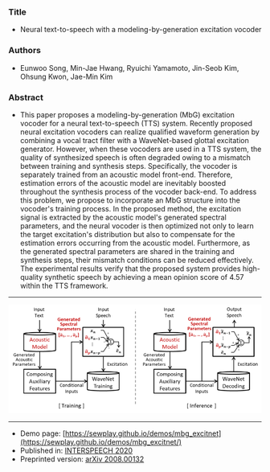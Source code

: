 
### Title
- Neural text-to-speech with a modeling-by-generation excitation vocoder
### Authors
- Eunwoo Song, Min-Jae Hwang, Ryuichi Yamamoto, Jin-Seob Kim, Ohsung Kwon, Jae-Min Kim
### Abstract
- This paper proposes a modeling-by-generation (MbG) excitation vocoder for a neural text-to-speech (TTS) system. Recently proposed neural excitation vocoders can realize qualified waveform generation by combining a vocal tract filter with a WaveNet-based glottal excitation generator. However, when these vocoders are used in a TTS system, the quality of synthesized speech is often degraded owing to a mismatch between training and synthesis steps. Specifically, the vocoder is separately trained from an acoustic model front-end. Therefore, estimation errors of the acoustic model are inevitably boosted throughout the synthesis process of the vocoder back-end. To address this problem, we propose to incorporate an MbG structure into the vocoder's training process. In the proposed method, the excitation signal is extracted by the acoustic model's generated spectral parameters, and the neural vocoder is then optimized not only to learn the target excitation's distribution but also to compensate for the estimation errors occurring from the acoustic model. Furthermore, as the generated spectral parameters are shared in the training and synthesis steps, their mismatch conditions can be reduced effectively. The experimental results verify that the proposed system provides high-quality synthetic speech by achieving a mean opinion score of 4.57 within the TTS framework.
---

![fig](img/fig1.png)

---

- Demo page: [https://sewplay.github.io/demos/mbg_excitnet](https://sewplay.github.io/demos/mbg_excitnet/)
- Published in: [INTERSPEECH 2020](http://www.interspeech2020.org/)
- Preprinted version:  [arXiv 2008.00132](https://arxiv.org/abs/2008.00132)
